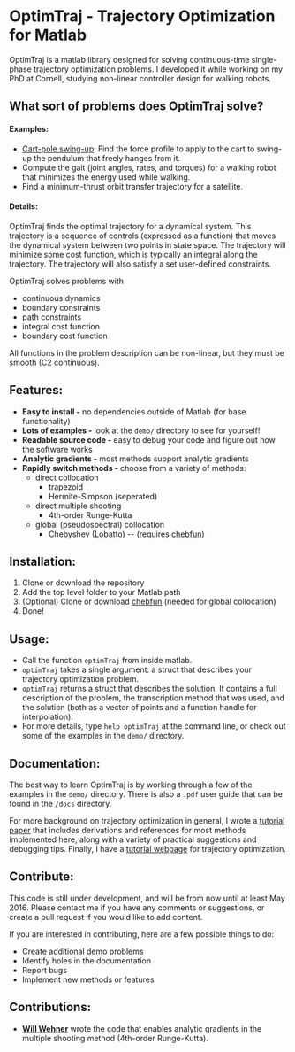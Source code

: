 # OptimTraj - Trajectory Optimization for Matlab
OptimTraj is a matlab library designed for solving continuous-time single-phase trajectory optimization problems. I developed it while working on my PhD at Cornell, studying non-linear controller design for walking robots.

## What sort of problems does OptimTraj solve?

#### Examples:
- [Cart-pole swing-up](https://youtu.be/kAlhKJlu7O8): Find the force profile to apply to the cart to swing-up the pendulum that freely hanges from it.
- Compute the gait (joint angles, rates, and torques) for a walking robot that minimizes the energy used while walking.
- Find a minimum-thrust orbit transfer trajectory for a satellite.

#### Details:

OptimTraj finds the optimal trajectory for a dynamical system. This trajectory is a sequence of controls (expressed as a function) that moves the dynamical system between two points in state space. The trajectory will minimize some cost function, which is typically an integral along the trajectory. The trajectory will also satisfy a set user-defined constraints.

OptimTraj solves problems with
- continuous dynamics
- boundary constraints
- path constraints
- integral cost function
- boundary cost function

All functions in the problem description can be non-linear, but they must be smooth (C2 continuous).


## Features:

- __Easy to install -__ no dependencies outside of Matlab (for base functionality)
- __Lots of examples -__ look at the `demo/` directory to see for yourself!
- __Readable source code -__ easy to debug your code and figure out how the software works
- __Analytic gradients -__ most methods support analytic gradients
- __Rapidly switch methods -__ choose from a variety of methods:
    - direct collocation
        - trapezoid
        - Hermite-Simpson (seperated)
    - direct multiple shooting
        - 4th-order Runge-Kutta
    - global (pseudospectral) collocation
        - Chebyshev (Lobatto)  --  (requires [chebfun](http://www.chebfun.org/))

## Installation:
1. Clone or download the repository
2. Add the top level folder to your Matlab path
3. (Optional) Clone or download [chebfun](http://www.chebfun.org/) (needed for global collocation)
4. Done!


## Usage:
- Call the function `optimTraj` from inside matlab.
- `optimTraj` takes a single argument: a struct that describes your trajectory optimization problem.
- `optimTraj` returns a struct that describes the solution. It contains a full description of the problem, the transcription method that was used, and the solution (both as a vector of points and a function handle for interpolation).
- For more details, type `help optimTraj` at the command line, or check out some of the examples in the `demo/` directory.

## Documentation:

The best way to learn OptimTraj is by working through a few of the examples in the `demo/` directory. There is also a `.pdf` user guide that can be found in the `/docs` directory.

For more background on trajectory optimization in general, I wrote a [tutorial paper](https://epubs.siam.org/doi/10.1137/16M1062569) that includes derivations and references for most methods implemented here, along with a variety of practical suggestions and debugging tips. Finally, I have a [tutorial webpage](http://www.matthewpeterkelly.com/tutorials/trajectoryOptimization/index.html) for trajectory optimization.

## Contribute:
This code is still under development, and will be from now until at least May 2016. Please contact me if you have any comments or suggestions, or create a pull request if you would like to add content.

If you are interested in contributing, here are a few possible things to do:
- Create additional demo problems
- Identify holes in the documentation
- Report bugs
- Implement new methods or features

## Contributions:

- [__Will Wehner__](https://github.com/wwehner) wrote the code that enables analytic gradients in the multiple shooting method (4th-order Runge-Kutta).
